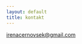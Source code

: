 ```yaml
---
layout: default
title: kontakt
---
```



<div class="ozadje-kontakt">
		<div class="centered row cover-kontakt">
			<div class="col-md-6">
				<div class="circle-kontakt text-center">
					<a class="link-more" href="mailto:irenacernovsek@gmail.com?subject=Connecting"><p>irenacernovsek@gmail.com</p>
					</a>
				</div>
			</div>
		</div>	
</div>